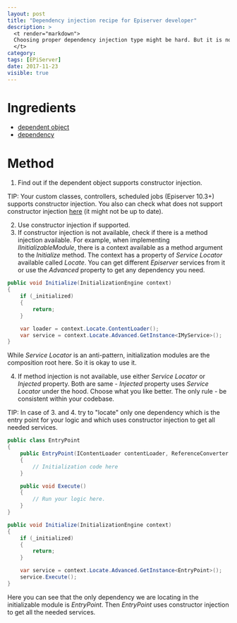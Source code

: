 ```yaml
---
layout: post
title: "Dependency injection recipe for Episerver developer"
description: >
  <t render="markdown">
  Choosing proper dependency injection type might be hard. But it is not so hard when you have a recipe.
  </t>
category:
tags: [EPiServer]
date: 2017-11-23
visible: true
---
```


# Ingredients

- [dependent object](https://en.wikipedia.org/wiki/Dependency_injection)
- [dependency](https://en.wikipedia.org/wiki/Dependency_injection)

# Method

1. Find out if the dependent object supports constructor injection.

TIP: Your custom classes, controllers, scheduled jobs (Episerver 10.3+) supports constructor injection. You also can check what does not support constructor injection [here](http://marisks.net/2017/01/09/episerver-di-status/) (it might not be up to date).

2. Use constructor injection if supported.
3. If constructor injection is not available, check if there is a method injection available. For example, when implementing _IInitializableModule_, there is a context available as a method argument to the _Initialize_ method. The context has a property of _Service Locator_ available called _Locate_. You can get different _Episerver_ services from it or use the _Advanced_ property to get any dependency you need.

```csharp
public void Initialize(InitializationEngine context)
{
    if (_initialized)
    {
        return;
    }

    var loader = context.Locate.ContentLoader();
    var service = context.Locate.Advanced.GetInstance<IMyService>();
}
```

While _Service Locator_ is an anti-pattern, initialization modules are the composition root here. So it is okay to use it.

4. If method injection is not available, use either _Service Locator_ or _Injected_ property. Both are same - _Injected_ property uses _Service Locator_ under the hood. Choose what you like better. The only rule - be consistent within your codebase.

TIP: In case of 3. and 4. try to "locate" only one dependency which is the entry point for your logic and which uses constructor injection to get all needed services.

```csharp
public class EntryPoint
{
    public EntryPoint(IContentLoader contentLoader, ReferenceConverter referenceConverter)
    {
        // Initialization code here
    }

    public void Execute()
    {
        // Run your logic here.
    }
}

public void Initialize(InitializationEngine context)
{
    if (_initialized)
    {
        return;
    }

    var service = context.Locate.Advanced.GetInstance<EntryPoint>();
    service.Execute();
}
```

Here you can see that the only dependency we are locating in the initializable module is _EntryPoint_. Then _EntryPoint_ uses constructor injection to get all the needed services.